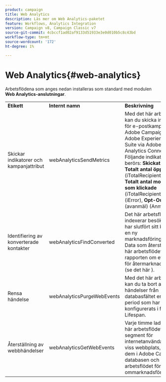 ```yaml
---
product: campaign
title: Web Analytics
description: Läs mer om Web Analytics-paketet
feature: Workflows, Analytics Integration
version: Campaign v8, Campaign Classic v7
source-git-commit: 4cbccf1ad02af9133d51933e3e0d010b5c8c43bd
workflow-type: tm+mt
source-wordcount: '172'
ht-degree: 1%

---
```



# Web Analytics{#web-analytics}



Arbetsflödena som anges nedan installeras som standard med modulen **Web Analytics-anslutningar**.

<table> 
 <tbody> 
  <tr> 
   <td> <strong>Etikett</strong><br /> </td> 
   <td> <strong>Internt namn</strong><br /> </td> 
   <td> <strong>Beskrivning</strong><br /> </td> 
  </tr> 
  <tr> 
   <td> <span class="uicontrol">Skickar indikatorer och kampanjattribut</span> <br /> </td> 
   <td> <span class="uicontrol">webAnalyticsSendMetrics</span> <br /> </td> 
   <td> Med det här arbetsflödet kan du skicka indikatorer för e-postkampanjer från Adobe Campaign till Adobe Experience Cloud Suite via Adobe® Analytics Connector. Följande indikatorer berörs: <strong>Skickat</strong> (Skickat), <strong>Totalt antal öppningar</strong> (iTotalRecipientOpen), <strong>Totalt antal mottagare som klickade</strong> (iTotalRecipientClick), <strong>Fel</strong> (iError), <strong>Opt-Out</strong> (avanmäl) (Anmäl dig).<br /> </td> 
  </tr> 
  <tr> 
   <td> <span class="uicontrol">Identifiering av konverterade kontakter</span> <br /> </td> 
   <td> <span class="uicontrol">webAnalyticsFindConverted</span> <br /> </td> 
   <td> Det här arbetsflödet indexerar besökare som har slutfört sitt köp efter en ny marknadsföringskampanj. Data som återställs av det här arbetsflödet kan nås i <span class="uicontrol">rapporten om effektivitet för återmarknadsföring</span> (se det här ). <br /> </td> 
  </tr> 
  <tr> 
   <td> <span class="uicontrol">Rensa händelse</span> <br /> </td> 
   <td> <span class="uicontrol">webAnalyticsPurgeWebEvents</span> <br /> </td> 
   <td> Med det här arbetsflödet kan du ta bort alla händelser från databasfältet enligt den period som har konfigurerats i fältet <span class="uicontrol">Lifespan</span>. <br /> </td> 
  </tr> 
  <tr> 
   <td> <span class="uicontrol">Återställning av webbhändelser</span> <br /> </td> 
   <td> <span class="uicontrol">webAnalyticsGetWebEvents</span> <br /> </td> 
   <td> Varje timme laddar det här arbetsflödet ned segment för internetanvändare på en viss webbplats, placerar dem i Adobe Campaign-databasen och startar arbetsflödet för ommarknadsföring. <br /> </td> 
  </tr> 
 </tbody> 
</table>

